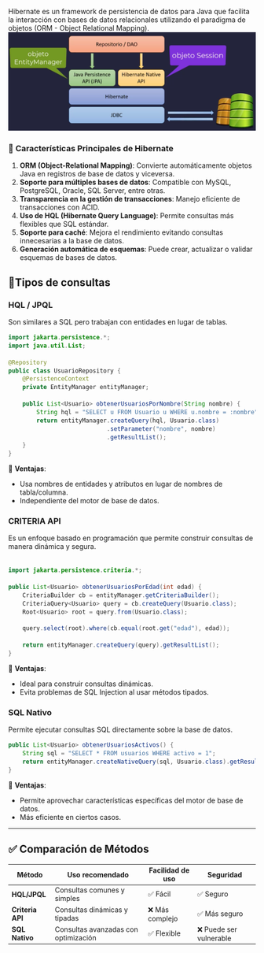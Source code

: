 Hibernate es un framework de persistencia de datos para Java que facilita la interacción con bases de datos relacionales utilizando el paradigma de objetos (ORM - Object Relational Mapping).
![persistance_diagram.png](../res/persistance_diagram.png)

### 🔹 **Características Principales de Hibernate**

1. **ORM (Object-Relational Mapping)**: Convierte automáticamente objetos Java en registros de base de datos y viceversa.
2. **Soporte para múltiples bases de datos**: Compatible con MySQL, PostgreSQL, Oracle, SQL Server, entre otras.
3. **Transparencia en la gestión de transacciones**: Manejo eficiente de transacciones con ACID.
4. **Uso de HQL (Hibernate Query Language)**: Permite consultas más flexibles que SQL estándar.
5. **Soporte para caché**: Mejora el rendimiento evitando consultas innecesarias a la base de datos.
6. **Generación automática de esquemas**: Puede crear, actualizar o validar esquemas de bases de datos.

## 🔹Tipos de consultas

### HQL / JPQL

 Son similares a SQL pero trabajan con entidades en lugar de tablas.

```java
import jakarta.persistence.*;
import java.util.List;

@Repository
public class UsuarioRepository {
    @PersistenceContext
    private EntityManager entityManager;

    public List<Usuario> obtenerUsuariosPorNombre(String nombre) {
        String hql = "SELECT u FROM Usuario u WHERE u.nombre = :nombre";
        return entityManager.createQuery(hql, Usuario.class)
                            .setParameter("nombre", nombre)
                            .getResultList();
    }
}
```

🔹 **Ventajas**:
- Usa nombres de entidades y atributos en lugar de nombres de tabla/columna.
- Independiente del motor de base de datos.

### CRITERIA API

Es un enfoque basado en programación que permite construir consultas de manera dinámica y segura.

```Java

import jakarta.persistence.criteria.*;

public List<Usuario> obtenerUsuariosPorEdad(int edad) {
    CriteriaBuilder cb = entityManager.getCriteriaBuilder();
    CriteriaQuery<Usuario> query = cb.createQuery(Usuario.class);
    Root<Usuario> root = query.from(Usuario.class);

    query.select(root).where(cb.equal(root.get("edad"), edad));

    return entityManager.createQuery(query).getResultList();
}
```

🔹 **Ventajas**:

- Ideal para construir consultas dinámicas.
- Evita problemas de SQL Injection al usar métodos tipados.

### SQL Nativo

Permite ejecutar consultas SQL directamente sobre la base de datos.

```Java
public List<Usuario> obtenerUsuariosActivos() {
    String sql = "SELECT * FROM usuarios WHERE activo = 1";
    return entityManager.createNativeQuery(sql, Usuario.class).getResultList();
}
```

🔹 **Ventajas**:

- Permite aprovechar características específicas del motor de base de datos.
- Más eficiente en ciertos casos.

---

## ✅ **Comparación de Métodos**

| Método           | Uso recomendado                      | Facilidad de uso | Seguridad              |
| ---------------- | ------------------------------------ | ---------------- | ---------------------- |
| **HQL/JPQL**     | Consultas comunes y simples          | ✅ Fácil          | ✅ Seguro               |
| **Criteria API** | Consultas dinámicas y tipadas        | ❌ Más complejo   | ✅ Más seguro           |
| **SQL Nativo**   | Consultas avanzadas con optimización | ✅ Flexible       | ❌ Puede ser vulnerable |

